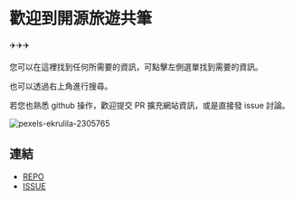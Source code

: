 # 歡迎到開源旅遊共筆

✈️✈️✈️

您可以在這裡找到任何所需要的資訊，可點擊左側選單找到需要的資訊。

也可以透過右上角進行搜尋。

若您也熟悉 github 操作，歡迎提交 PR 擴充網站資訊，或是直接發 issue 討論。

![pexels-ekrulila-2305765](https://user-images.githubusercontent.com/46809311/225942496-fb31a648-e7aa-4254-b5b4-1d5db02043e7.jpg)

## 連結

- [REPO](https://github.com/travel-guide-tw/travel-guide-tw.github.io)
- [ISSUE](https://github.com/travel-guide-tw/travel-guide-tw.github.io/issues?q=is%3Aissue+is%3Aopen+sort%3Aupdated-desc)
